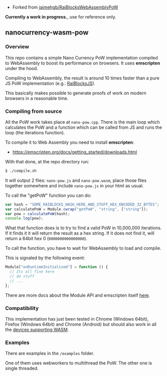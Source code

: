 - Forked from [jaimehgb/RaiBlocksWebAssemblyPoW](https://github.com/jaimehgb/RaiBlocksWebAssemblyPoW)

**Currently a work in progress.**, use for reference only.

## nanocurrency-wasm-pow

### Overview

This repo contains a simple Nano Currency PoW implementation compiled to WebAssembly
to boost its performance on browsers. It uses **emscripten** under the hood.

Compiling to WebAssembly, the result is around 10 times faster than a pure JS PoW implementation (e.g.: [RaiBlocksJS](https://github.com/SergiySW/RaiBlocksJS/blob/master/rai.pow.js)).

This basically makes possible to generate proofs of work on modern browsers in a reasonable time.

### Compiling from source

All the PoW work takes place at <code>nano-pow.cpp</code>.
There is the main loop which calculates the PoW and a function which
can be called from JS and runs the loop (the iterations function).

To compile it to Web Assembly you need to install **emscripten**:

- https://emscripten.org/docs/getting_started/downloads.html

With that done, at the repo directory run:

```bash
$ ./compile.sh
```

It will output 2 files: `nano-pow.js` and `nano-pow.wasm`, place those files together
somewhere and include `nano-pow.js` in your html as usual.

To call the "getPoW" function you can do:

```javascript
var hash = "SOME_RAIBLOCKS_HASH_HERE_AND_STUFF_HEX_ENCODED_32_BYTES";
var calculatePoW = Module.cwrap("getPoW", "string", ["string"]);
var pow = calculatePoW(hash);
console.log(pow);
```

What that function does is to try to find a valid PoW in 10,000,000 iterations.
If it finds it it will return the result as a hex string.
If it does not find it, will return a 64bit hex 0 (`0000000000000000`).

To call the function, you have to wait for WebAssembly to load and compile.

This is signaled by the following event:

```javascript
Module["onRuntimeInitialized"] = function () {
  // Its all fine here
  // do stuff
  // ...
};
```

There are more docs about the Module API and emscripten itself [here](http://kripken.github.io/emscripten-site/docs/porting/connecting_cpp_and_javascript/index.html).

### Compatibility

This implementation has just been tested in Chrome (Windows 64bit), Firefox (Windows 64bit) and Chrome (Android) but should also work in
all the [devices supporting WASM](https://developer.mozilla.org/en-US/docs/WebAssembly#Browser_compatibility).

### Examples

There are examples in the `/examples` folder.

One of them uses webworkers to multithread the PoW. The other one is single threaded.
